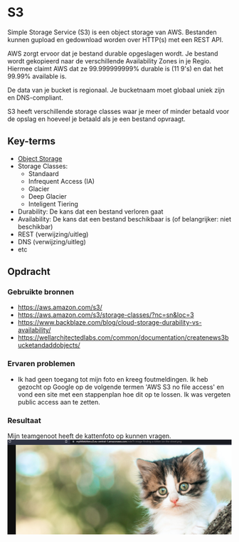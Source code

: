 # S3
Simple Storage Service (S3) is een object storage van AWS. Bestanden kunnen gupload en gedownload worden over HTTP(s) met een REST API.

AWS zorgt ervoor dat je bestand durable opgeslagen wordt. Je bestand wordt gekopieerd naar de verschillende Availability Zones in je Regio. Hiermee claimt AWS dat ze 99.999999999% durable is (11 9's) en dat het 99.99% available is.

De data van je bucket is regionaal. Je bucketnaam moet globaal uniek zijn en DNS-compliant.

S3 heeft verschillende storage classes waar je meer of minder betaald voor de opslag en hoeveel je betaald als je een bestand opvraagt.

## Key-terms
- [Object Storage](./beschrijvingen/storage-types.md#Object)
- Storage Classes:
    - Standaard
    - Infrequent Access (IA)
    - Glacier
    - Deep Glacier
    - Inteligent Tiering
- Durability: De kans dat een bestand verloren gaat
- Availability: De kans dat een bestand beschikbaar is (of belangrijker: niet beschikbar)
- REST (verwijzing/uitleg)
- DNS (verwijzing/uitleg)
- etc

## Opdracht
### Gebruikte bronnen
- https://aws.amazon.com/s3/
- https://aws.amazon.com/s3/storage-classes/?nc=sn&loc=3
- https://www.backblaze.com/blog/cloud-storage-durability-vs-availability/
- https://wellarchitectedlabs.com/common/documentation/createnews3bucketandaddobjects/

### Ervaren problemen
- Ik had geen toegang tot mijn foto en kreeg foutmeldingen.
    Ik heb gezocht op Google op de volgende termen 'AWS S3 no file access' en vond een site met een stappenplan hoe dit op te lossen. Ik was vergeten public access aan te zetten.

### Resultaat
Mijn teamgenoot heeft de kattenfoto op kunnen vragen.
![screenshot van een kattenfoto](./screenshots/screenshot-s3.png)